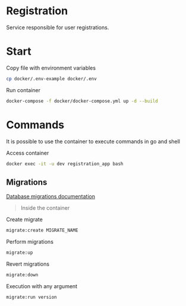 # Registration

Service responsible for user registrations.

# Start

Copy file with environment variables

```bash
cp docker/.env-example docker/.env
```

Run container

```bash
docker-compose -f docker/docker-compose.yml up -d --build
```

# Commands

It is possible to use the container to execute commands in go and shell

Access container
```bash
docker exec -it -u dev registration_app bash
```

## Migrations

[Database migrations documentation](https://github.com/golang-migrate/migrate/tree/master/database/postgres)

> Inside the container

Create migrate
```bash
migrate:create MIGRATE_NAME
```

Perform migrations
```bash
migrate:up
```

Revert migrations
```bash
migrate:down
```

Execution with any argument
```bash
migrate:run version
```